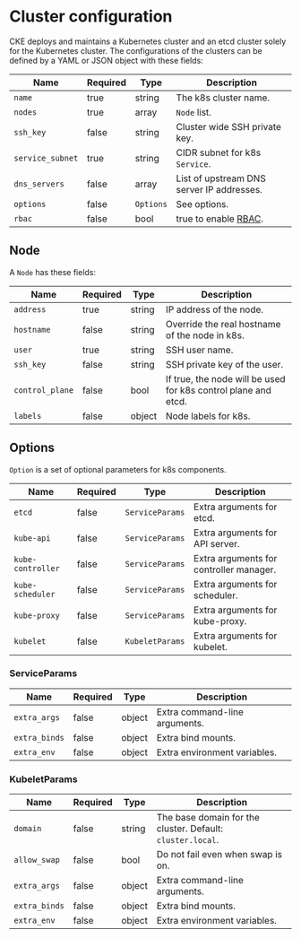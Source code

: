 Cluster configuration
=====================

CKE deploys and maintains a Kubernetes cluster and an etcd cluster solely for
the Kubernetes cluster.  The configurations of the clusters can be defined by
a YAML or JSON object with these fields:

Name            | Required | Type      | Description
--------------- | -------- | --------- | -----------
`name`          | true     | string    | The k8s cluster name.
`nodes`         | true     | array     | `Node` list.
`ssh_key`       | false    | string    | Cluster wide SSH private key.
`service_subnet`| true     | string    | CIDR subnet for k8s `Service`.
`dns_servers`   | false    | array     | List of upstream DNS server IP addresses.
`options`       | false    | `Options` | See options.
`rbac`          | false    | bool      | true to enable [RBAC][].

Node
----

A `Node` has these fields:

Name            | Required | Type   | Description
--------------- | -------- | ------ | -----------
`address`       | true     | string | IP address of the node.
`hostname`      | false    | string | Override the real hostname of the node in k8s.
`user`          | true     | string | SSH user name.
`ssh_key`       | false    | string | SSH private key of the user.
`control_plane` | false    | bool   | If true, the node will be used for k8s control plane and etcd.
`labels`        | false    | object | Node labels for k8s.

Options
-------

`Option` is a set of optional parameters for k8s components.

Name              | Required | Type            | Description
----------------- | -------- | --------------- | -----------
`etcd`            | false    | `ServiceParams` | Extra arguments for etcd.
`kube-api`        | false    | `ServiceParams` | Extra arguments for API server.
`kube-controller` | false    | `ServiceParams` | Extra arguments for controller manager.
`kube-scheduler`  | false    | `ServiceParams` | Extra arguments for scheduler.
`kube-proxy`      | false    | `ServiceParams` | Extra arguments for kube-proxy.
`kubelet`         | false    | `KubeletParams` | Extra arguments for kubelet.

### ServiceParams

Name              | Required | Type   | Description
----------------- | -------- | ------ | -----------
`extra_args`      | false    | object | Extra command-line arguments.
`extra_binds`     | false    | object | Extra bind mounts.
`extra_env`       | false    | object | Extra environment variables.

### KubeletParams

Name              | Required | Type   | Description
----------------- | -------- | ------ | -----------
`domain`          | false    | string | The base domain for the cluster.  Default: `cluster.local`.
`allow_swap`      | false    | bool   | Do not fail even when swap is on.
`extra_args`      | false    | object | Extra command-line arguments.
`extra_binds`     | false    | object | Extra bind mounts.
`extra_env`       | false    | object | Extra environment variables.

[CoreDNS]: https://github.com/coredns/coredns
[RBAC]: https://kubernetes.io/docs/reference/access-authn-authz/rbac/

